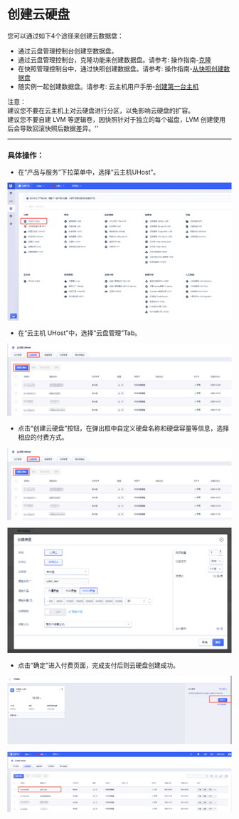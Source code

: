 

# 创建云硬盘

您可以通过如下4个途径来创建云数据盘：

  - 通过云盘管理控制台创建空数据盘。
  - 通过云盘管理控制台，克隆功能来创建数据盘。请参考:
    操作指南-[克隆](udisk/userguide/clone)
  - 在快照管理控制台中，通过快照创建数据盘。请参考:
    操作指南-[从快照创建数据盘](udisk/userguide/snapshot/fromsnapshottodisk)
  - 随实例一起创建数据盘。请参考:
    云主机用户手册-[创建第一台主机](uhost/newuser/briefguide)

注意：  
建议您不要在云主机上对云硬盘进行分区，以免影响云硬盘的扩容。  
建议您不要自建 LVM 等逻辑卷，因快照针对于独立的每个磁盘，LVM 创建使用后会导致回滚快照后数据差异。''

-----

### 具体操作：

* 在“产品与服务”下拉菜单中，选择“云主机UHost”。  

![](/images/userguide/CreateUDisk-1.png)



* 在“云主机 UHost”中，选择“云盘管理”Tab。  

![](/images/userguide/CreateUDisk-2.png)



* 点击“创建云硬盘”按钮，在弹出框中自定义硬盘名称和硬盘容量等信息，选择相应的付费方式。 

![](/images/userguide/CreateUDisk-2.png)  

![](/images/userguide/CreateUDisk-3.png)

* 点击“确定”进入付费页面，完成支付后则云硬盘创建成功。 

![](/images/userguide/CreateUDisk-4.png) 

![](/images/userguide/CreateUDisk-5.png)


